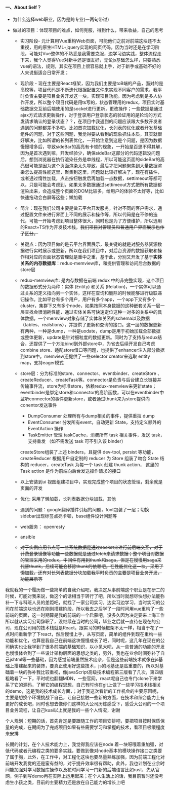 #### 一、About Self？

- 为什么选择web职业，因为是跨专业(一两句带过)

- 做过的项目：体现项目的难点，如何克服，得到什么，带来收益，自己的思考
  - 实习阶段- 元计算用Vue重构Web页面，可能他们之前对前端这块还不太重视，用的原生HTML+jquery实现的网页代码，因为当时还是在学习阶段，可能对Vue整体的不熟悉是我需要克服，边学习边实践，整体流程走下来，我个人觉得Vue对新手还是很友好，无论js基础怎么样，只要熟悉vue的语法，规则，其实在项目上很容易就上手，对于新手或基础不好的人来说挺适合日常开发；
  
  - 现阶段 - 现在主要是React框架，因为我们主要是toB端的产品，面对的是高校等，项目代码是不断迭代根据配置文件来实现不同客户的需求，我平时负责主要是项目业务开发这一块，实现项目功能。因为考虑到是多人协作开发，所以整个项目代码是用ts写的，状态管理用的redux，项目实时基础数据交互前后端使用的是socket进行更新，更改操作；一些数据是通过ajax方式请求更新操作，对于登录用户登录状态的验证用的是轮询的方式发请求确认的登录状态？？，在项目中我遇到的问题应该跟大多数开发者遇到的问题都差不多吧，比如首次加载优化，长列表的优化或者开发基础组件的问题，对于这些问题，我觉得要从看到的现象抓住本质，其实就很好解决，比如所谓的长列表优化，一开始注意到这是个问题，是因为数据慢慢增多后，导致sideBar的高亮有卡顿的现象，一开始是百思不得其解，因为是首次遇到嘛，开发经验少，确保sideBar这部分的代码逻辑没问题后，想到浏览器在执行渲染任务是单线程，所以可能这页面的sideBar的高亮很可能是因为这个页面渲染太久导致，最后才把问题聚焦到大量数据渲染怎么提高性能这里，聚集到这里，问题就比较好解决了，现在有插件，或者通过惰性加载，点击按钮触发后再加载一点数据，settimeout等都可以，只是可能会考虑到，如果太多数据通过settimeout方式把所有数据都渲染出来，会造成整个页面的DOM比较多，给用户的体验不太好等，比如快速拖动会白屏等这些；懒加载
  
  - 简介：现在我们公司主要是做云平台开发服务，针对不同的客户需求，通过配置文件来进行界面上不同的展示和操作等，所以代码是在不停的迭代，可能一开始考虑到项目整体很大，同时也是为了方便维护，所以选用的React+TS作为开发技术栈，~~我们项目对管理员和普通用户界面展示也作了区分。~~
  
  - 关键点：因为项目做的是云平台界面展示，最关键的就是对服务器资源数据进行实时展示或更新，所以在我们项目中，对后台资源的数据获取和操作相对应的页面状态管理就是重中之重，基于此，分别又开发了基于**实体关系的内存数据库**：redux-memview库，和提供管理和访问后台数据的store层
  
  - redux-memview库: 是内存数据在前端 redux 中的非完整实现，这个项目的数据形式分为两种：实体 (Entity) 和关系 (Relation)，一个实体可以通过关系的定义指向另一个实体，这样在查询和删除的时候能够进行级联递归操作。比如平台有多个用户，用户有多个app，一个app下又有多个cluster，集群下又有多个node，如果按照本身数据的这种嵌套关系一层一层查找会很消耗性能，通过实体关系可快速定位这种一对多的关系中的具体数据。一个memview对象存储了实体和关系的schema以及数据（tables、realstions），并提供了更新和查询的接口。这一层的数据更新有两种，一种是dump，一种是uodate，dump是用于初始加载全部数据或整体更新，update是针对细粒度的数据更新。同时为了支持与redux结合，还提供了一个方法bind到外部store中，为省去后续开发自己考虑combine store、适配store借口等问题，也提供了enhancer注入部分数据到store中。memview还提供了一些selector creator来选取 entity map，支持eager模式
  
  - store层：分为标准的store、connector、eventbinder、createStore 、createReducer、createTask等。connector是负责与后台建立长链接并传输事件流，store为标准store，依赖redux-memview来更新state；eventbinder是绑定store和connector的高阶函数，可以在eventbinder中监听connector的事件更新store，或者通过thunk来为store提供向conentor发送事件
  
    - DumpConsumer 处理所有与dump相关的事件，提供重拉 dump
    - EventConsumer 分发所有event，自动更新 State，支持定义额外的 EventAction 操作
    - TaskEmitter 管理 taskCache，消费所有 task 相关事件，发送 task，支持重发 （如不需发送 task 可不引入该 binder）
  
    createStore组装了上述 binders，且提供 dev-tool, persist 等功能，createReducer 根据用户自定制的 reducer 为 Store 组装了吻合 State 结构的 reducer，createTask 为每一个 task 创建 thunk action， 这里的Task action 是作为前端向后台发送操作请求的接口
  
  - 以上安装到ui 视图组建项目中，实现完成整个项目的状态管理，剩余就是页面的开发
  
  - 优化: 采用了懒加载，长列表数据分块加载，其他
  
  - 遇到的问题：google翻译插件引起的问题，font包装了一层；切换sidebar出现标签点亮卡顿，base组件设计问题等
  
  - web服务： openresty
  
  - ansible
  
  - ~~对于实例应用节点等一些系统数据是通过socket来进行前后端交互，对于计费登录镜像等功能一些数据就是通过fetch来请求数据；整个项目对数据的管理采用的redux，中间件有用到thunk和saga，但是在慢慢用saga来代替thunk，后续可能会移除thunk的依赖吧。在性能优化这一块，采用了懒加载，还有对长列表数据分块加载我平时负责的主要是项目业务开发，功能展示等~~

我就我的一个履历做一些简单的自我介绍吧，我决定从事前端这个职业是在研二的时候，可能对我来说，做这个的话相当于转行了吧，所以当时就想尽快想办法能弥补一下与科班人员的差距吧，就找了一家公司实习，边实习边学习，当时实习的公司在前端这块也还在刚刚搭建阶段，所以我去之后学了一段时间用vue重构了一些前端的页面，这一时期算是我的前端的一个启蒙吧，没多久因为决定要来上海工作所以就从实习公司辞职了，没继续在当时的公司，毕业之后就一直待在现在的公司，现在公司用的技术栈就是React，跟实习的时候框架不太一样，相当于花了一点时间重新学了下react，然后慢慢上手，从写页面，简单的组件到现在重构一些功能和优化，也算是我自己在前端这块慢慢成长了吧，同时呢，这几年在现在的公司确实也让我学到了很多前端的基础知识，以小见大吧，从一些普通的功能的开发也慢慢体会到了一些设计架构层面的思想之类的，另外，我也在业余时间弥补了自己jshtml等一些基础，因为感觉前端虽然技术庞杂，但是这些前端技术就像在js基础上搭建起来的装饰，要真正使用好这些技术，js的地基还是蛮重要的，所以对基础着一块的弥补我比较重视，像javaScript高级技术编程第三版看了几次，第四版粗略看了一下，平时呢也翻翻MDN，一些官网，react呢自己也专门clone下来学系了它的源码，了解它的编程思想，自己有时也在git上做了一些学习技术栈相关的demo，这是我的技术成长方面，；对于我这次看新的工作机会的主要原因呢，主要是想换个环境挑战下自己，让自己接触一些新的方面，在技术和综合能力上有更好的成长吧，同时也想去像你们这样的大公司历练感受下，感受大公司的一个项目业务流程，让自己kuai以上就是我的一些个人情况，谢谢

个人规划：短期的话，首先肯定是要跟随工作的项目安排吧，要把项目按时保质保量的完成，在期间为了完成项目如果有些需要学习和掌握的技术，看项目极缓程度来安排

长期的计划，在个人技术能力上，我觉得我应该在node 着一块呀哦着重加强，对低代码或者元编程之类的要多实践，要做到像对node基本的模块操作接口之类要了属于胸，此外，在工作中，对工程化这块也要尽量熟练加强，因为前端工程化对前端开发我觉的还是蛮有益的，对于提升效率很有帮助，此外，我也计划在业余时间能加强对学习数据库操作以及花时间学习一门新的后端语言比如rust，先从官网，例子到写demo再在实际上运用起来；在个人生活上的话，我目前暂时还没考虑生小孩之类，目前的主要精力还是放在自己能力的增长上吧